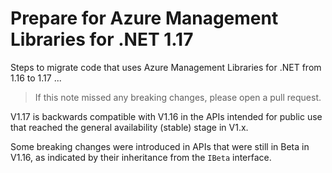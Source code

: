 # Prepare for Azure Management Libraries for .NET 1.17 #

Steps to migrate code that uses Azure Management Libraries for .NET from 1.16 to 1.17 ...

> If this note missed any breaking changes, please open a pull request.


V1.17 is backwards compatible with V1.16 in the APIs intended for public use that reached the general availability (stable) stage in V1.x. 

Some breaking changes were introduced in APIs that were still in Beta in V1.16, as indicated by their inheritance from the `IBeta` interface.


